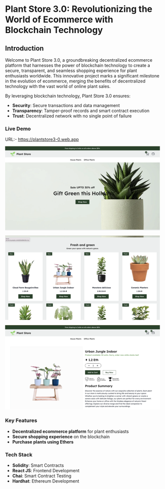 
# Plant Store 3.0: Revolutionizing the World of Ecommerce with Blockchain Technology

## Introduction

Welcome to Plant Store 3.0, a groundbreaking decentralized ecommerce platform that harnesses the power of blockchain technology to create a secure, transparent, and seamless shopping experience for plant enthusiasts worldwide. This innovative project marks a significant milestone in the evolution of ecommerce, merging the benefits of decentralized technology with the vast world of online plant sales.

By leveraging blockchain technology, Plant Store 3.0 ensures:

* **Security**: Secure transactions and data management
* **Transparency**: Tamper-proof records and smart contract execution
* **Trust**: Decentralized network with no single point of failure

### Live Demo

URL:- https://plantstore3-0.web.app

![Landing Section](client/src/assets/readme/landingPage.png)

![Product Section](client/src/assets/readme/prodSection.png)

![Product Page](client/src/assets/readme/productPageImg.png)

### Key Features

* **Decentralized ecommerce platform** for plant enthusiasts
* **Secure shopping experience** on the blockchain
* **Purchase plants using Ethers**

### Tech Stack

* **Solidity**: Smart Contracts
* **React JS**: Frontend Development
* **Chai**: Smart Contract Testing
* **Hardhat**: Ethereum Development